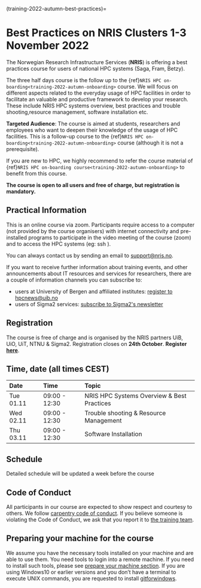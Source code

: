 (training-2022-autumn-best-practices)=


# Best Practices on NRIS Clusters 1-3 November 2022

The Norwegian Research Infrastructure Services (**NRIS**) is offering
a best practices course for users of national HPC systems (Saga, Fram, Betzy).

The three half days course is the follow up to the 
{ref}`NRIS HPC on-boarding<training-2022-autumn-onboarding>`
course. We will focus on different aspects related to the everyday usage
of HPC facilities in order to facilitate an valuable and productive framework
to develop your research. These include NRIS HPC systems overview, best practices 
and trouble shooting,resource management, software installation etc.

**Targeted Audience**: The course is aimed at students, researchers and employees
who want to deepen their knowledge of the usage of HPC facilities. This is a follow-up
course to the {ref}`NRIS HPC on-boarding<training-2022-autumn-onboarding>` course
(although it is not a prerequisite).

If you are new to HPC, we highly recommend to refer the course material of
 {ref}`NRIS HPC on-boarding course<training-2022-autumn-onboarding>` to benefit from this course.

**The course is open to all users and free of charge, but registration is mandatory.** 

## **Practical Information**

This is an online course via zoom. Participants require access to a computer
(not provided by the course organisers) with internet connectivity and
pre-installed programs to participate in the video meeting of the course (zoom) and to access the HPC systems (eg: ssh ).

You can always contact us by sending an email to [support@nris.no](mailto:support@nris.no).

If you want to receive further information about training events, and other announcements about IT resources
 and services for researchers, there are a couple of information channels you can subscribe to:
- users at University of Bergen and affiliated institutes: [register to hpcnews@uib.no](https://mailman.uib.no/listinfo/hpcnews)
- users of Sigma2 services: [subscribe to Sigma2's newsletter](https://sigma2.us13.list-manage.com/subscribe?u=4fd109ad79a5dca6dde7e4997&id=59b164c7b6)

## **Registration**

The course is free of charge and is organised by the NRIS partners UiB, UiO, UiT, NTNU & Sigma2. Registration closes on **24th October**.
**Register [here](https://skjemaker.app.uib.no/view.php?id=13058309)**.

## Time, date (all times CEST)
|   Date    |  Time   |  Topic	|
| :----------- | :----------- | :---------- |
| Tue 01.11    | 09:00 - 12:30 | NRIS HPC Systems Overview & Best Practices |
| Wed 02.11    | 09:00 - 12:30 | Trouble shooting & Resource Management |
| Thu 03.11    | 09:00 - 12:30 | Software Installation |

## Schedule
  
   Detailed schedule will be updated a week before the course

## Code of Conduct

All participants in our course are expected to show respect and courtesy to
others. We follow [carpentry code of
conduct](https://docs.carpentries.org/topic_folders/policies/code-of-conduct.html#code-of-conduct-detailed-view).
If you believe someone is violating the Code of Conduct, we ask that you report
it to [the training team](mailto:training@nris.no).

## Preparing your machine for the course

We assume you have the necessary tools installed on your machine and are able
to use them. You need tools to login into a remote machine. If you
need to install such tools, please see [prepare your machine
section](https://wiki.uib.no/hpcdoc/index.php/HPC_and_NIRD_toolkit_course_fall_2020#Preparing_your_machine_for_the_course). If you are using Windows10 or earlier versions and you don’t have a terminal to execute UNIX commands, you are requested to install [gitforwindows](https://gitforwindows.org/). 

